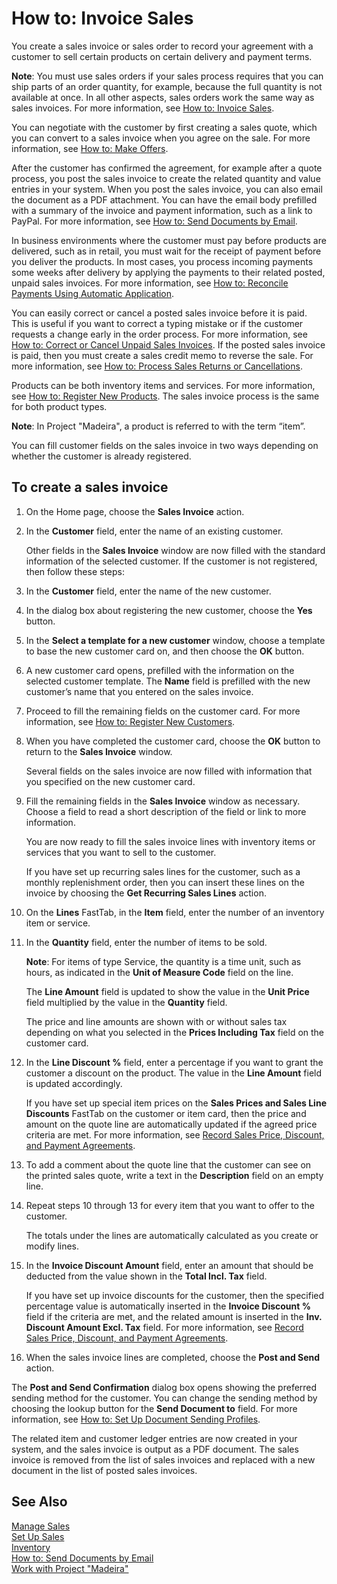 <properties
                pageTitle="How to: Invoice Sales| Project “Madeira”"
                description="How to: Invoice Sales"
                services="project-madeira"
                documentationCenter=""
                authors="SorenGP"
/>
<tags
    ms.service="project-madeira"
    ms.topic="article"
    ms.author="SorenGP" />

# How to: Invoice Sales

You create a sales invoice or sales order to record your agreement with a customer to sell certain products on certain delivery and payment terms.

**Note**: You must use sales orders if your sales process requires that you can ship parts of an order quantity, for example, because the full quantity is not available at once. In all other aspects, sales orders work the same way as sales invoices. For more information, see [How to: Invoice Sales](sales-how-sell-products.md).

You can negotiate with the customer by first creating a sales quote, which you can convert to a sales invoice when you agree on the sale. For more information, see [How to: Make Offers](sales-how-make-offers.md).

After the customer has confirmed the agreement, for example after a quote process, you post the sales invoice to create the related quantity and value entries in your system. When you post the sales invoice, you can also email the document as a PDF attachment. You can have the email body prefilled with a summary of the invoice and payment information, such as a link to PayPal. For more information, see [How to: Send Documents by Email](ui-how-send-documents-email.md).

In business environments where the customer must pay before products are delivered, such as in retail, you must wait for the receipt of payment before you deliver the products. In most cases, you process incoming payments some weeks after delivery by applying the payments to their related posted, unpaid sales invoices. For more information, see [How to: Reconcile Payments Using Automatic Application](receivables-how-reconcile-payments-auto-application.md).

You can easily correct or cancel a posted sales invoice before it is paid. This is useful if you want to correct a typing mistake or if the customer requests a change early in the order process. For more information, see [How to: Correct or Cancel Unpaid Sales Invoices](sales-how-correct-cancel-sales-invoice.md). If the posted sales invoice is paid, then you must create a sales credit memo to reverse the sale. For more information, see [How to: Process Sales Returns or Cancellations](sales-how-process-sales-returns-cancellations.md).

Products can be both inventory items and services. For more information, see [How to: Register New Products](inventory-how-register-new-products.md). The sales invoice process is the same for both product types.

**Note**: In Project "Madeira", a product is referred to with the term “item”.

You can fill customer fields on the sales invoice in two ways depending on whether the customer is already registered.

## To create a sales invoice
1. On the Home page,  choose the **Sales Invoice** action.  
3. In the **Customer** field, enter the name of an existing customer.

    Other fields in the **Sales Invoice** window are now filled with the standard information of the selected customer. If the customer is not registered, then follow these steps:
4. In the **Customer** field, enter the name of the new customer.
5. In the dialog box about registering the new customer, choose the **Yes** button.
6. In the **Select a template for a new customer** window, choose a template to base the new customer card on, and then choose the **OK** button.
7. A new customer card opens, prefilled with the information on the selected customer template. The **Name** field is prefilled with the new customer’s name that you entered on the sales invoice.
8. Proceed to fill the remaining fields on the customer card. For more information, see [How to: Register New Customers](sales-how-register-new-customers.md).  
9. When you have completed the customer card, choose the **OK** button to return to the **Sales Invoice** window.

    Several fields on the sales invoice are now filled with information that you specified on the new customer card.
10. Fill the remaining fields in the **Sales Invoice** window as necessary. Choose a field to read a short description of the field or link to more information.

    You are now ready to fill the sales invoice lines with inventory items or services that you want to sell to the customer.

    If you have set up recurring sales lines for the customer, such as a monthly replenishment order, then you can insert these lines on the invoice by choosing the **Get Recurring Sales Lines** action.
11. On the **Lines** FastTab, in the **Item** field, enter the number of an inventory item or service.  
12. In the **Quantity** field, enter the number of items to be sold.

    **Note**: For items of type Service, the quantity is a time unit, such as hours, as indicated in the **Unit of Measure Code** field on the line.

    The **Line Amount** field is updated to show the value in the **Unit Price** field multiplied by the value in the **Quantity** field.

    The price and line amounts are shown with or without sales tax depending on what you selected in the **Prices Including Tax** field on the customer card.
13. In the **Line Discount %** field, enter a percentage if you want to grant the customer a discount on the product. The value in the **Line Amount** field is updated accordingly.

    If you have set up special item prices on the **Sales Prices and Sales Line Discounts** FastTab on the customer or item card, then the price and amount on the quote line are automatically updated if the agreed price criteria are met. For more information, see [Record Sales Price, Discount, and Payment Agreements](sales-how-record-sales-price-discount-payment-agreements.md).
14. To add a comment about the quote line that the customer can see on the printed sales quote, write a text in the **Description** field on an empty line.  
15. Repeat steps 10 through 13 for every item that you want to offer to the customer.

    The totals under the lines are automatically calculated as you create or modify lines.
16. In the **Invoice Discount Amount** field, enter an amount that should be deducted from the value shown in the **Total Incl. Tax** field.

    If you have set up invoice discounts for the customer, then the specified percentage value is automatically inserted in the **Invoice Discount %** field if the criteria are met, and the related amount is inserted in the **Inv. Discount Amount Excl. Tax** field. For more information, see [Record Sales Price, Discount, and Payment Agreements](sales-how-record-sales-price-discount-payment-agreements.md).
17. When the sales invoice lines are completed, choose the **Post and Send** action.

The **Post and Send Confirmation** dialog box opens showing the preferred sending method for the customer. You can change the sending method by choosing the lookup button for the **Send Document to** field. For more information, see [How to: Set Up Document Sending Profiles](sales-how-setup-document-send-profiles.md).

The related item and customer ledger entries are now created in your system, and the sales invoice is output as a PDF document. The sales invoice is removed from the list of sales invoices and replaced with a new document in the list of posted sales invoices.

## See Also  
[Manage Sales](sales-manage-sales.md)  
[Set Up Sales](sales-setup-sales.md)  
[Inventory](inventory-manage-inventory.md)    
[How to: Send Documents by Email](ui-how-send-documents-email.md)  
[Work with Project "Madeira"](ui-work-product.md)
